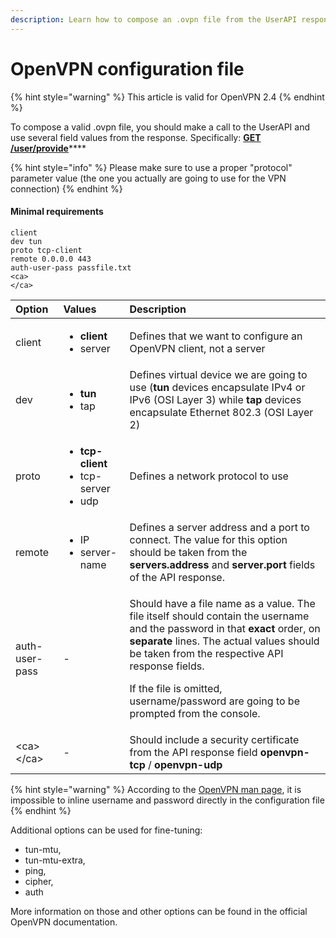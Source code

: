 ```yaml
---
description: Learn how to compose an .ovpn file from the UserAPI responses
---
```


# OpenVPN configuration file

{% hint style="warning" %}
This article is valid for OpenVPN 2.4
{% endhint %}

To compose a valid .ovpn file, you should make a call to the UserAPI and use several field values from the response. Specifically: [**GET /user/provide**](https://anchorfreepartner.github.io/apidocs/user.html#get-/user/provide)\*\*\*\*

{% hint style="info" %}
Please make sure to use a proper "protocol" parameter value \(the one you actually are going to use for the VPN connection\)
{% endhint %}

#### Minimal requirements

```text
client
dev tun
proto tcp-client
remote 0.0.0.0 443
auth-user-pass passfile.txt
<ca>
</ca>
```

<table>
  <thead>
    <tr>
      <th style="text-align:left">Option</th>
      <th style="text-align:left">Values</th>
      <th style="text-align:left">Description</th>
    </tr>
  </thead>
  <tbody>
    <tr>
      <td style="text-align:left">client</td>
      <td style="text-align:left">
        <ul>
          <li><b>client</b>
          </li>
          <li>server</li>
        </ul>
      </td>
      <td style="text-align:left">Defines that we want to configure an OpenVPN client, not a server</td>
    </tr>
    <tr>
      <td style="text-align:left">dev</td>
      <td style="text-align:left">
        <ul>
          <li><b>tun</b>
          </li>
          <li>tap</li>
        </ul>
      </td>
      <td style="text-align:left">Defines virtual device we are going to use (<b>tun</b> devices encapsulate
        IPv4 or IPv6 (OSI Layer 3) while <b>tap</b> devices encapsulate Ethernet
        802.3 (OSI Layer 2)</td>
    </tr>
    <tr>
      <td style="text-align:left">proto</td>
      <td style="text-align:left">
        <ul>
          <li><b>tcp-client</b>
          </li>
          <li>tcp-server</li>
          <li>udp</li>
        </ul>
      </td>
      <td style="text-align:left">Defines a network protocol to use</td>
    </tr>
    <tr>
      <td style="text-align:left">remote</td>
      <td style="text-align:left">
        <ul>
          <li>IP</li>
          <li>server-name</li>
        </ul>
      </td>
      <td style="text-align:left">Defines a server address and a port to connect. The value for this option
        should be taken from the <b>servers.address</b> and <b>server.port</b> fields
        of the API response.</td>
    </tr>
    <tr>
      <td style="text-align:left">auth-user-pass</td>
      <td style="text-align:left">-</td>
      <td style="text-align:left">
        <p>Should have a file name as a value. The file itself should contain the
          username and the password in that <b>exact</b> order, on <b>separate</b> lines.
          The actual values should be taken from the respective API response fields.</p>
        <p></p>
        <p>If the file is omitted, username/password are going to be prompted from
          the console.</p>
      </td>
    </tr>
    <tr>
      <td style="text-align:left">&lt;ca&gt;&lt;/ca&gt;</td>
      <td style="text-align:left">-</td>
      <td style="text-align:left">Should include a security certificate from the API response field <b>openvpn-tcp </b>/ <b>openvpn-udp</b>
      </td>
    </tr>
  </tbody>
</table>

{% hint style="warning" %}
According to the [OpenVPN man page](https://community.openvpn.net/openvpn/wiki/Openvpn24ManPage?__cf_chl_jschl_tk__=pmd_DpFO2k2lNzrI96Ei.BPoyQDjjQR.r5fmJIOiwVAMChU-1631540713-0-gqNtZGzNAfujcnBszQm9), it is impossible to inline username and password directly in the configuration file
{% endhint %}

Additional options can be used for fine-tuning:

* tun-mtu, 
* tun-mtu-extra, 
* ping, 
* cipher, 
* auth 

More information on those and other options can be found in the official OpenVPN documentation.

